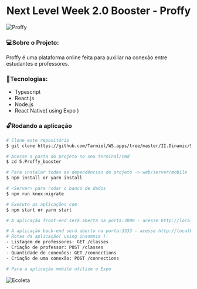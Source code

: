 
<h1 align="center">Next Level Week 2.0 Booster - Proffy</h1>

![Proffy](https://github.com/Tarmiel/WS.apps/blob/master/II.Dinamic/5.Proffy_booster/web/src/assets/images/cont.png)

### :computer:Sobre o Projeto:
Proffy é uma plataforma online feita para auxiliar na conexão entre estudantes e professores.
### :rocket:Tecnologias:

- Typescript
- React.js
- Node.js
- React Native( using Expo )

### :unlock:Rodando a aplicação

```bash
# Clone este repositório
$ git clone https://github.com/Tarmiel/WS.apps/tree/master/II.Dinamic/5.Proffy_booster

# Acesse a pasta do projeto no seu terminal/cmd
$ cd 5.Proffy_booster

# Para instalar todas as dependências do projeto -> web/server/mobile
$ npm install or yarn install

# <Server> para rodar o banco de dados
$ npm run knex:migrate 

# Execute as aplicações com 
$ npm start or yarn start

# A aplicação front-end será aberta na porta:3000 - acesse http://localhost:3000

# A aplicação back-end será aberta na porta:3333 - acesse http://localhost:3333
# Rotas da aplicação( using insomnia ):
- Listagem de professores: GET /classes
- Criação de professor: POST /classes
- Quantidade de conexões: GET /connections
- Criação de uma conexão: POST /connections

# Para a aplicação mobile utilize o Expo
```

![Ecoleta](https://repository-images.githubusercontent.com/284814831/8cae6a00-d769-11ea-998b-bdc878327c43)
